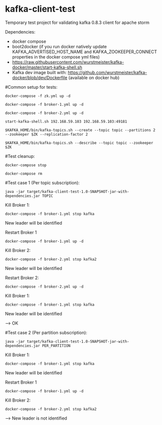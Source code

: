 # kafka-client-test

Temporary test project for validating kafka 0.8.3 client for apache storm

Dependencies: 

- docker compose 
- boot2docker (if you run docker natively update KAFKA_ADVERTISED_HOST_NAME and KAFKA_ZOOKEEPER_CONNECT properties in the docker compose yml files)
- https://raw.githubusercontent.com/wurstmeister/kafka-docker/master/start-kafka-shell.sh
- Kafka dev image built with: https://github.com/wurstmeister/kafka-docker/blob/dev/Dockerfile (available on docker hub)


#Common setup for tests:

```docker-compose -f zk.yml up -d```

```docker-compose -f broker-1.yml up -d```

```docker-compose -f broker-2.yml up -d```


```start-kafka-shell.sh 192.168.59.103 192.168.59.103:49181```

```$KAFKA_HOME/bin/kafka-topics.sh --create --topic topic --partitions 2 --zookeeper $ZK --replication-factor 2```

```$KAFKA_HOME/bin/kafka-topics.sh --describe --topic topic --zookeeper $ZK```

#Test cleanup:

```docker-compose stop```

```docker-compose rm```


#Test case 1 (Per topic subscription):

```java -jar target/kafka-client-test-1.0-SNAPSHOT-jar-with-dependencies.jar TOPIC```


Kill Broker 1:

```docker-compose -f broker-1.yml stop kafka```

New leader will be identified 

Restart Broker 1

```docker-compose -f broker-1.yml up -d```

Kill Broker 2: 

```docker-compose -f broker-2.yml stop kafka2```

New leader will be identified

Restart Broker 2:

```docker-compose -f broker-2.yml up -d```

Kill Broker 1:

```docker-compose -f broker-1.yml stop kafka```

New leader will be identified

--> OK


#Test case 2 (Per partition subscription):

```java -jar target/kafka-client-test-1.0-SNAPSHOT-jar-with-dependencies.jar PER_PARTITION```

Kill Broker 1:

```docker-compose -f broker-1.yml stop kafka```

New leader will be identified 

Restart Broker 1

```docker-compose -f broker-1.yml up -d```

Kill Broker 2: 

```docker-compose -f broker-2.yml stop kafka2```

--> New leader is not identified




